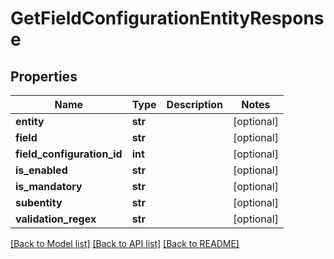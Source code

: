 # GetFieldConfigurationEntityResponse

## Properties
Name | Type | Description | Notes
------------ | ------------- | ------------- | -------------
**entity** | **str** |  | [optional] 
**field** | **str** |  | [optional] 
**field_configuration_id** | **int** |  | [optional] 
**is_enabled** | **str** |  | [optional] 
**is_mandatory** | **str** |  | [optional] 
**subentity** | **str** |  | [optional] 
**validation_regex** | **str** |  | [optional] 

[[Back to Model list]](../README.md#documentation-for-models) [[Back to API list]](../README.md#documentation-for-api-endpoints) [[Back to README]](../README.md)

